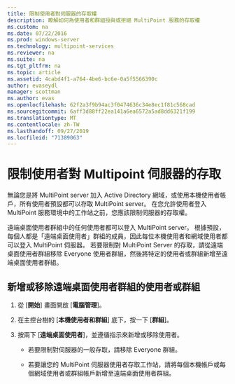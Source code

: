```yaml
---
title: 限制使用者對伺服器的存取權
description: 瞭解如何為使用者和群組授與或拒絕 MultiPoint 服務的存取權
ms.custom: na
ms.date: 07/22/2016
ms.prod: windows-server
ms.technology: multipoint-services
ms.reviewer: na
ms.suite: na
ms.tgt_pltfrm: na
ms.topic: article
ms.assetid: 4cabd4f1-a764-4be6-bc6e-0a5f5566390c
author: evaseydl
manager: scottman
ms.author: evas
ms.openlocfilehash: 62f2a3f9b94ac3f0474636c34e8ec1f81c568cad
ms.sourcegitcommit: 6aff3d88ff22ea141a6ea6572a5ad8dd6321f199
ms.translationtype: MT
ms.contentlocale: zh-TW
ms.lasthandoff: 09/27/2019
ms.locfileid: "71389063"
---
```

# <a name="limit-users-access-to-the-multipoint-server"></a>限制使用者對 Multipoint 伺服器的存取
無論您是將 MultiPoint server 加入 Active Directory 網域，或使用本機使用者帳戶，所有使用者預設都可以存取 MultiPoint server。 在您允許使用者登入 MultiPoint 服務環境中的工作站之前，您應該限制伺服器的存取權。  
  
遠端桌面使用者群組中的任何使用者都可以登入 MultiPoint server。 根據預設，每個人都是「遠端桌面使用者」群組的成員，因此每位本機使用者和網域使用者都可以登入 MultiPoint 伺服器。 若要限制對 MultiPoint Server 的存取，請從遠端桌面使用者群組移除 Everyone 使用者群組，然後將特定的使用者或群組新增至遠端桌面使用者群組。  
  
## <a name="add-or-remove-users-or-groups-to-the-remote-desktop-users-group"></a>新增或移除遠端桌面使用者群組的使用者或群組  
  
1.  從 [**開始**] 畫面開啟 [**電腦管理**]。  
  
2.  在主控台樹的 [**本機使用者和群組**] 底下，按一下 [**群組**]。  
  
3.  按兩下 [**遠端桌面使用者**]，並遵循指示來新增或移除使用者。  
  
    -   若要限制對伺服器的一般存取，請移除 Everyone 群組。  
  
    -   若要讓您的 MultiPoint 伺服器使用者存取工作站，請將每個本機帳戶或每個網域使用者或群組帳戶新增至遠端桌面使用者群組。  
